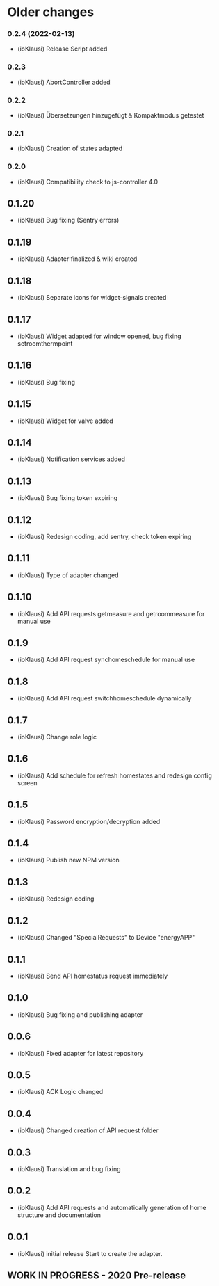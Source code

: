 # Older changes
### 0.2.4 (2022-02-13)
* (ioKlausi) Release Script added

### 0.2.3
* (ioKlausi) AbortController added

### 0.2.2
* (ioKlausi) Übersetzungen hinzugefügt & Kompaktmodus getestet

### 0.2.1
* (ioKlausi) Creation of states adapted

### 0.2.0
* (ioKlausi) Compatibility check to js-controller 4.0

## 0.1.20
* (ioKlausi) Bug fixing (Sentry errors)

## 0.1.19
* (ioKlausi) Adapter finalized & wiki created

## 0.1.18
* (ioKlausi) Separate icons for widget-signals created

## 0.1.17
* (ioKlausi) Widget adapted for window opened, bug fixing setroomthermpoint

## 0.1.16
* (ioKlausi) Bug fixing

## 0.1.15
* (ioKlausi) Widget for valve added

## 0.1.14
* (ioKlausi) Notification services added

## 0.1.13
* (ioKlausi) Bug fixing token expiring

## 0.1.12
* (ioKlausi) Redesign coding, add sentry, check token expiring

## 0.1.11
* (ioKlausi) Type of adapter changed

## 0.1.10
* (ioKlausi) Add API requests getmeasure and getroommeasure for manual use

## 0.1.9
* (ioKlausi) Add API request synchomeschedule for manual use

## 0.1.8
* (ioKlausi) Add API request switchhomeschedule dynamically

## 0.1.7
* (ioKlausi) Change role logic

## 0.1.6
* (ioKlausi) Add schedule for refresh homestates and redesign config screen

## 0.1.5
* (ioKlausi) Password encryption/decryption added

## 0.1.4
* (ioKlausi) Publish new NPM version

## 0.1.3
* (ioKlausi) Redesign coding

## 0.1.2
* (ioKlausi) Changed "SpecialRequests" to Device "energyAPP"

## 0.1.1
* (ioKlausi) Send API homestatus request immediately

## 0.1.0
* (ioKlausi) Bug fixing and publishing adapter

## 0.0.6
* (ioKlausi) Fixed adapter for latest repository

## 0.0.5
* (ioKlausi) ACK Logic changed

## 0.0.4
* (ioKlausi) Changed creation of API request folder

## 0.0.3
* (ioKlausi) Translation and bug fixing

## 0.0.2
* (ioKlausi) Add API requests and automatically generation of home structure and documentation

## 0.0.1
* (ioKlausi) initial release
Start to create the adapter.

## **WORK IN PROGRESS** - 2020 Pre-release
